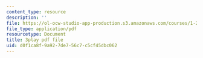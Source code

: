 ```yaml
---
content_type: resource
description: ''
file: https://ol-ocw-studio-app-production.s3.amazonaws.com/courses/1-258j-public-transportation-systems-spring-2017/d0f1ca8f9a927de756c7c5cf45dbc062_mp7Nz8CUPBM.pdf
file_type: application/pdf
resourcetype: Document
title: 3play pdf file
uid: d0f1ca8f-9a92-7de7-56c7-c5cf45dbc062
---
```

